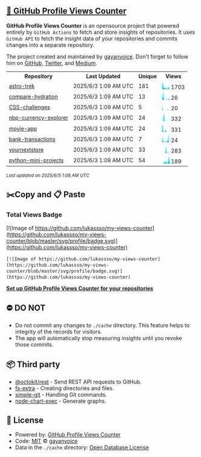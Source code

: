 ## [🚀 GitHub Profile Views Counter](https://github.com/gayanvoice/github-profile-views-counter)
**GitHub Profile Views Counter** is an opensource project that powered entirely by  `GitHub Actions` to fetch and store insights of repositories.
It uses `GitHub API` to fetch the insight data of your repositories and commits changes into a separate repository.

The project created and maintained by [gayanvoice](https://github.com/gayanvoice). Don't forget to follow him on [GitHub](https://github.com/gayanvoice), [Twitter](https://twitter.com/gayanvoice), and [Medium](https://gayanvoice.medium.com/).

<table>
	<tr>
		<th>
			Repository
		</th>
		<th>
			Last Updated
		</th>
		<th>
			Unique
		</th>
		<th>
			Views
		</th>
	</tr>
	<tr>
		<td>
			<a href="https://github.com/lukassso/my-views-counter/tree/master/readme/755990774/year.md">
				astro-trek
			</a>
		</td>
		<td>
			2025/6/3 1:09 AM UTC
		</td>
		<td>
			181
		</td>
		<td>
			<img alt="Response time graph" src="https://github.com/lukassso/my-views-counter/raw/master/graph/755990774/small/year.png" height="20"> 1703
		</td>
	</tr>
	<tr>
		<td>
			<a href="https://github.com/lukassso/my-views-counter/tree/master/readme/761721753/year.md">
				compare-hydration
			</a>
		</td>
		<td>
			2025/6/3 1:09 AM UTC
		</td>
		<td>
			13
		</td>
		<td>
			<img alt="Response time graph" src="https://github.com/lukassso/my-views-counter/raw/master/graph/761721753/small/year.png" height="20"> 26
		</td>
	</tr>
	<tr>
		<td>
			<a href="https://github.com/lukassso/my-views-counter/tree/master/readme/177115510/year.md">
				CSS-challenges
			</a>
		</td>
		<td>
			2025/6/3 1:09 AM UTC
		</td>
		<td>
			5
		</td>
		<td>
			<img alt="Response time graph" src="https://github.com/lukassso/my-views-counter/raw/master/graph/177115510/small/year.png" height="20"> 20
		</td>
	</tr>
	<tr>
		<td>
			<a href="https://github.com/lukassso/my-views-counter/tree/master/readme/840454973/year.md">
				nbp-currency-explorer
			</a>
		</td>
		<td>
			2025/6/3 1:09 AM UTC
		</td>
		<td>
			24
		</td>
		<td>
			<img alt="Response time graph" src="https://github.com/lukassso/my-views-counter/raw/master/graph/840454973/small/year.png" height="20"> 332
		</td>
	</tr>
	<tr>
		<td>
			<a href="https://github.com/lukassso/my-views-counter/tree/master/readme/804536716/year.md">
				movie-app
			</a>
		</td>
		<td>
			2025/6/3 1:09 AM UTC
		</td>
		<td>
			24
		</td>
		<td>
			<img alt="Response time graph" src="https://github.com/lukassso/my-views-counter/raw/master/graph/804536716/small/year.png" height="20"> 331
		</td>
	</tr>
	<tr>
		<td>
			<a href="https://github.com/lukassso/my-views-counter/tree/master/readme/781835747/year.md">
				bank-transactions
			</a>
		</td>
		<td>
			2025/6/3 1:09 AM UTC
		</td>
		<td>
			7
		</td>
		<td>
			<img alt="Response time graph" src="https://github.com/lukassso/my-views-counter/raw/master/graph/781835747/small/year.png" height="20"> 24
		</td>
	</tr>
	<tr>
		<td>
			<a href="https://github.com/lukassso/my-views-counter/tree/master/readme/881994865/year.md">
				yournextstore
			</a>
		</td>
		<td>
			2025/6/3 1:09 AM UTC
		</td>
		<td>
			33
		</td>
		<td>
			<img alt="Response time graph" src="https://github.com/lukassso/my-views-counter/raw/master/graph/881994865/small/year.png" height="20"> 283
		</td>
	</tr>
	<tr>
		<td>
			<a href="https://github.com/lukassso/my-views-counter/tree/master/readme/501758798/year.md">
				python-mini-projects
			</a>
		</td>
		<td>
			2025/6/3 1:09 AM UTC
		</td>
		<td>
			54
		</td>
		<td>
			<img alt="Response time graph" src="https://github.com/lukassso/my-views-counter/raw/master/graph/501758798/small/year.png" height="20"> 189
		</td>
	</tr>
</table>

<small><i>Last updated on 2025/6/5 1:08 AM UTC</i></small>

## ✂️Copy and 📋 Paste
### Total Views Badge
[![Image of https://github.com/lukassso/my-views-counter](https://github.com/lukassso/my-views-counter/blob/master/svg/profile/badge.svg)](https://github.com/lukassso/my-views-counter)

```readme
[![Image of https://github.com/lukassso/my-views-counter](https://github.com/lukassso/my-views-counter/blob/master/svg/profile/badge.svg)](https://github.com/lukassso/my-views-counter)
```
[**Set up GitHub Profile Views Counter for your repositories**](https://github.com/gayanvoice/github-profile-views-counter)
## ⛔ DO NOT
- Do not commit any changes to `./cache` directory. This feature helps to integrity of the records for visitors.
- The app will automatically stop measuring insights until you revoke those commits.
## 📦 Third party

- [@octokit/rest](https://www.npmjs.com/package/@octokit/rest) - Send REST API requests to GitHub.
- [fs-extra](https://www.npmjs.com/package/fs-extra) - Creating directories and files.
- [simple-git](https://www.npmjs.com/package/simple-git) - Handling Git commands.
- [node-chart-exec](https://www.npmjs.com/package/node-chart-exec) - Generate graphs.
## 📄 License
- Powered by: [GitHub Profile Views Counter](https://github.com/gayanvoice/github-profile-views-counter)
- Code: [MIT](./LICENSE) © [gayanvoice](https://github.com/gayanvoice)
- Data in the `./cache` directory: [Open Database License](https://opendatacommons.org/licenses/odbl/1-0/)